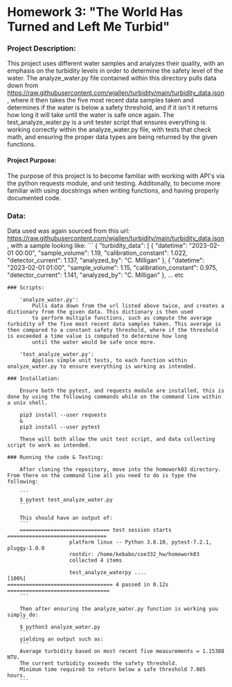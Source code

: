 # Homework 3: "The World Has Turned and Left Me Turbid" 

### Project Description:
This project uses different water samples and analyzes their quality, with an emphasis on the turbidity levels in order to determine the safety level of the water. The analyze_water.py file contained within this directory pulls data down from https://raw.githubusercontent.com/wjallen/turbidity/main/turbidity_data.json, where it then takes the five most recent data samples taken and determines if the water is below a safety threshold, and if it isn't it returns how long it will take until the water is safe once again. The test_analyze_water.py is a unit tester script that ensures everything is working correctly within the analyze_water.py file, with tests that check math, and ensuring the proper data types are being returned by the given functions.

#### Project Purpose:
The purpose of this project is to become familiar with working with API's via the python requests module, and unit testing. Additonally, to become more familiar with
using docstrings when writing functions, and having properly documented code.

### Data:
Data used was again sourced from this url: https://raw.githubusercontent.com/wjallen/turbidity/main/turbidity_data.json, with a sample looking like:
        ```
{
  "turbidity_data": [
    {
      "datetime": "2023-02-01 00:00",
      "sample_volume": 1.19,
      "calibration_constant": 1.022,
      "detector_current": 1.137,
      "analyzed_by": "C. Milligan"
    },
    {
      "datetime": "2023-02-01 01:00",
      "sample_volume": 1.15,
      "calibration_constant": 0.975,
      "detector_current": 1.141,
      "analyzed_by": "C. Milligan"
    },
    ... etc
```
### Scripts:

    'analyze_water.py':
        Pulls data down from the url listed above twice, and creates a dictionary from the given data. This dictionary is then used
        to perform multiple functions, such as compute the average turbidity of the five most recent data samples taken. This average is then compared to a constant safety threshold, where if the threshold is exceeded a time value is computed to determine how long
        until the water would be safe once more.

    'test_analyze_water.py':
        Applies simple unit tests, to each function within analyze_water.py to ensure everything is working as intended.

### Installation:

    Ensure both the pytest, and requests module are installed, this is done by using the following commands while on the command line within a unix shell.

    pip3 install --user requests
    &
    pip3 install --user pytest

    These will both allow the unit test script, and data collecting script to work as intended.

### Running the code & Testing:

    After cloning the repository, move into the homework03 directory. From there on the command line all you need to do is type the following:

    ``` 
    $ pytest test_analyze_water.py
    ```

    This should have an output of:
    ```
    ============================= test session starts ================================
                    platform linux -- Python 3.8.10, pytest-7.2.1, pluggy-1.0.0
                    rootdir: /home/kebabo/coe332_hw/homework03
                    collected 4 items                                                                                                                                         

                    test_analyze_waterpy ....                                                                                                                                                                                               [100%]
================================== 4 passed in 0.12s =================================
    ```

    Then after ensuring the analyze_water.py function is working you simply do:
    ```
    $ python3 analyze_water.py
    ```
    yielding an output such as:
    ```
    Average turbidity based on most recent five measurements = 1.15388 NTU.
    The current turbidity exceeds the safety threshold.
    Minimum time required to return below a safe threshold 7.085 hours.
    ```
